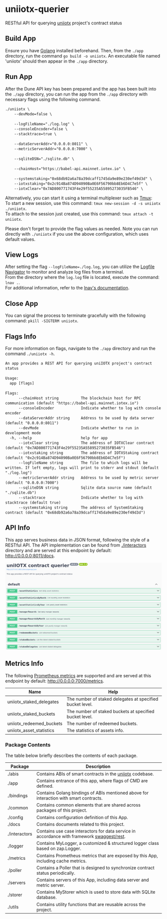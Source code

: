 # uniiotx-querier
RESTful API for querying [uniiotx](https://github.com/Bedrock-Technology/uniiotx) project's contract status

## Build App
Ensure you have [Golang](https://go.dev/) installed beforehand. Then, from the `./app` directory,
run the command `go build -o uniiotx`. An executable file named 'uniiotx' should then appear in the `./app` directory.

## Run App
After the Dune API key has been prepared and the app has been built into the `./app` directory,
you can run the app from the `./app` directory with necessary flags using the following command.

```
./uniiotx \
    --devMode=false \
    
    --logFileName="./log.log" \
    --consoleEncoder=false \
    --stacktrace=true \
    
    --dataServerAddr="0.0.0.0:8011" \
    --metricServerAddr="0.0.0.0:7000" \
    
    --sqliteDSN="./sqlite.db" \
        
    --chainHost="https://babel-api.mainnet.iotex.io" \
    
    --systemstaking="0x68db92a6a78a39dcaff1745da9e89e230ef49d3d" \
    --iotxstaking="0x2c914Ba874D94090Ba0E6F56790bb8Eb6D4C7e5f" \
    --iotxClear="0x7AD800771743F4e29f55235A55895273035FB546" \
```

Alternatively, you can start it using a terminal multiplexer such as [Tmux](https://github.com/tmux/tmux/wiki):  
To start a new session, use this command: `tmux new-session -d -s uniiotx ./uniiotx`.  
To attach to the session just created, use this command: `tmux attach -t uniiotx`.

Please don't forget to provide the flag values as needed. Note you can run directly with `./uniiotx` if you use the above configuration, which uses default values.

## View Logs
After setting the flag `--logFileName=./log.log`, you can utilize the [Logfile Navigator](https://lnav.org/) to monitor
and analyze log files from a terminal.   
From the directory where the `log.log` file is located, execute the command: `lnav .`.   
For additional information, refer to the [lnav's documentation](https://lnav.org/docs).

## Close App
You can signal the process to terminate gracefully with the following command: `pkill -SIGTERM uniiotx`.

## Flags Info
For more information on flags, navigate to the `./app` directory and run the command `./uniiotx -h`.

```
An app provides a REST API for querying uniIOTX project's contract status

Usage:
  app [flags]

Flags:
      --chainHost string          The blockchain host for RPC communication (default "https://babel-api.mainnet.iotex.io")
      --consoleEncoder            Indicate whether to log with console encoder
      --dataServerAddr string     Address to be used by data server (default "0.0.0.0:8011")
      --devMode                   Indicate whether to run in development mode
  -h, --help                      help for app
      --iotxClear string          The address of IOTXClear contract (default "0x7AD800771743F4e29f55235A55895273035FB546")
      --iotxstaking string        The address of IOTXStaking contract (default "0x2c914Ba874D94090Ba0E6F56790bb8Eb6D4C7e5f")
      --logFileName string        The file to which logs will be written. If left empty, logs will print to stderr and stdout (default "./log.log")
      --metricServerAddr string   Address to be used by metric server (default "0.0.0.0:7000")
      --sqliteDSN string          Sqlite data source name (default "./sqlite.db")
      --stacktrace                Indicate whether to log with stacktrace (default true)
      --systemstaking string      The address of SystemStaking contract (default "0x68db92a6a78a39dcaff1745da9e89e230ef49d3d")
```
## API Info
This app serves business data in JSON format, following the style of a RESTful API.
The API implementation can be found from [./interactors](https://github.com/Bedrock-Technology/uniiotx-querier/tree/main/interactors) directory
and are served at this endpoint by default: http://0.0.0.0:8011/docs.

![swagger-UI](./docs/swagger-UI.png)

## Metrics Info
The following [Prometheus metrics](https://github.com/Bedrock-Technology/uniiotx-querier/tree/main/metrics) are supported
and are served at this endpoint by default: http://0.0.0.0:7000/metrics.

| Name                     | Help                                                      |
|--------------------------|-----------------------------------------------------------|
| uniiotx_staked_delegates | The number of staked delegates at specified bucket level. |
| uniiotx_staked_buckets   | The number of staked buckets at specified bucket level.   |
| uniiotx_redeemed_buckets | The number of redeemed buckets.                           |
| uniiotx_asset_statistics | The statistics of assets info.                            |


### Package Contents
The table below briefly describes the contents of each package.

| Package       | Description                                                                                                                    |
|---------------|--------------------------------------------------------------------------------------------------------------------------------|
| ./abis        | Contains ABIs of smart contracts in the [uniiotx](https://github.com/Bedrock-Technology/uniiotx) codebase.                     |
| ./app         | Contains entrance of this app, where flags of CMD are defined.                                                                 |
| ./bindings    | Contains Golang bindings of ABIs mentioned above for interaction with smart contracts.                                         |
| ./common      | Contains common elements that are shared across packages of this project.                                                      |
| ./config      | Contains configuration definition of this App.                                                                                 |
| ./docs        | Contains documents related to this project.                                                                                    |
| ./interactors | Contains use case interactors for data service in accordance with framework [swaggest/rest](https://github.com/swaggest/rest). | 
| ./logger      | Contains MyLogger, a customized & structured logger class based on zap.Logger.                                                 |
| ./metrics     | Contains Prometheus metrics that are exposed by this App, including cache metrics.                                             |
| ./poller      | Contains a Poller that is designed to synchronize contract status periodically.                                                |
| ./servers     | Contains servers of this App, including data server and metric server.                                                         |
| ./storer      | Contains MyStorer which is used to store data with SQLite database.                                                            |
| ./utils       | Contains utility functions that are reusable across the project.                                                               |
